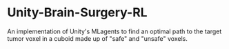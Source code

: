 # Unity-Brain-Surgery-RL
An implementation of Unity's MLagents to find an optimal path to the target tumor voxel in a cuboid made up of "safe" and "unsafe" voxels.
